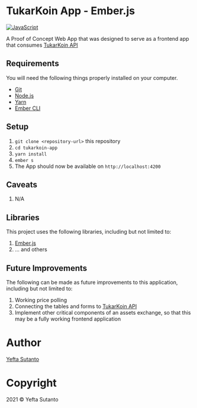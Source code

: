 # TukarKoin App - Ember.js

[![JavaScript](https://img.shields.io/badge/JavaScript-%23f0db4f?style=flat&logoColor=%23333&logo=javascript)](https://www.javascript.com/)

A Proof of Concept Web App that was designed to serve as a frontend app that consumes [TukarKoin API](https://github.com/nevrending/tukarkoin-app)

## Requirements

You will need the following things properly installed on your computer.

* [Git](https://git-scm.com/)
* [Node.js](https://nodejs.org/)
* [Yarn](https://yarnpkg.com/)
* [Ember CLI](https://ember-cli.com/)

## Setup

1. `git clone <repository-url>` this repository
2. `cd tukarkoin-app`
3. `yarn install`
4. `ember s`
5. The App should now be available on `http://localhost:4200`

## Caveats

1. N/A

## Libraries

This project uses the following libraries, including but not limited to:

1. [Ember.js](https://emberjs.com)
2. ... and others

## Future Improvements

The following can be made as future improvements to this application, including but not limited to:

1. Working price polling
2. Connecting the tables and forms to [TukarKoin API](https://github.com/nevrending/tukarkoin-app)
3. Implement other critical components of an assets exchange, so that this may be a fully working frontend application

# Author

[Yefta Sutanto](https://github.com/nevrending)

# Copyright

2021 &copy; Yefta Sutanto
